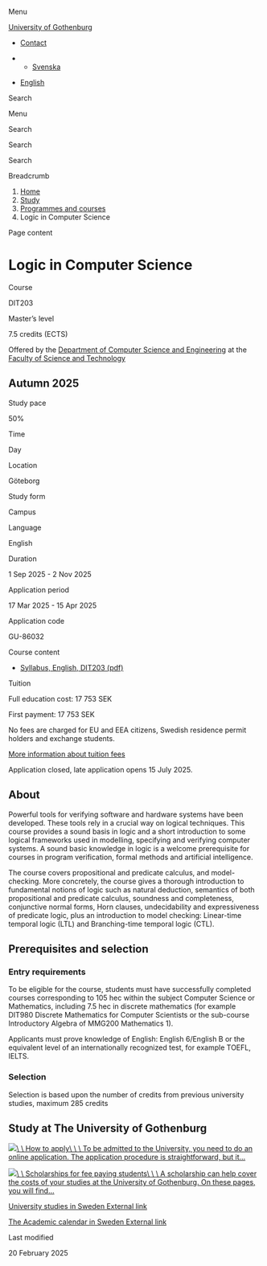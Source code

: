 Menu

[University of Gothenburg](https://www.gu.se/en)

- [Contact](https://www.gu.se/en/contact)

- - [Svenska](https://www.gu.se/studera/hitta-utbildning/matematisk-logik-for-datavetenskap-dit203)
- [English](https://www.gu.se/en/study-gothenburg/logic-in-computer-science-dit203)

Search


Menu


Search


Search

Search

Breadcrumb

1. [Home](https://www.gu.se/en)
2. [Study](https://www.gu.se/en/study-in-gothenburg)
3. [Programmes and courses](https://www.gu.se/en/study-in-gothenburg/study-options)
4. Logic in Computer Science


Page content

# Logic in Computer Science

Course


DIT203


Master’s level



7.5 credits (ECTS)




Offered by the
[Department of Computer Science and Engineering](https://www.gu.se/en/computer-science-engineering)
at the
[Faculty of Science and Technology](https://www.gu.se/en/science-and-technology)

## Autumn 2025

Study pace


50%

Time


Day

Location


Göteborg

Study form


Campus

Language


English

Duration


1 Sep 2025
\- 2 Nov 2025

Application period


17 Mar 2025
\- 15 Apr 2025

Application code


GU-86032

Course content


- [Syllabus, English, DIT203 (pdf)](https://kursplaner.gu.se/pdf/kurs/en/DIT203)


Tuition


Full education cost: 17 753 SEK

First payment: 17 753 SEK

No fees are charged for EU and EEA citizens, Swedish residence permit holders and exchange students.

[More information about tuition fees](https://www.gu.se/en/study-in-gothenburg/apply/tuition-fees)

Application closed, late application opens 15 July 2025.


## About

Powerful tools for verifying software and hardware systems have been developed. These tools rely in a crucial way on logical techniques. This course provides a sound basis in logic and a short introduction to some logical frameworks used in modelling, specifying and verifying computer systems. A sound basic knowledge in logic is a welcome prerequisite for courses in program verification, formal methods and artificial intelligence.

The course covers propositional and predicate calculus, and model-checking. More concretely, the course gives a thorough introduction to fundamental notions of logic such as natural deduction, semantics of both propositional and predicate calculus, soundness and completeness, conjunctive normal forms, Horn clauses, undecidability and expressiveness of predicate logic, plus an introduction to model checking: Linear-time temporal logic (LTL) and Branching-time temporal logic (CTL).

## Prerequisites and selection

### Entry requirements

To be eligible for the course, students must have successfully completed courses corresponding to 105 hec within the subject Computer Science or Mathematics, including 7.5 hec in discrete mathematics (for example DIT980 Discrete Mathematics for Computer Scientists or the sub-course Introductory Algebra of MMG200 Mathematics 1).

Applicants must prove knowledge of English: English 6/English B or the equivalent level of an internationally recognized test, for example TOEFL, IELTS.

### Selection

Selection is based upon the number of credits from previous university studies, maximum 285 credits

## Study at The University of Gothenburg

[![](https://www.gu.se/sites/default/files/dynamic-image/dynamic_image_2188_218/public/2020-03/cytonn-photography-ZJEKICY5EXY-unsplash.jpg?media_id=2553&width=1904&height=208)\\
\\
How to apply\\
\\
\\
To be admitted to the University, you need to do an online application. The application procedure is straightforward, but it…](https://www.gu.se/en/study-in-gothenburg/apply)

[![](https://www.gu.se/sites/default/files/dynamic-image/dynamic_image_2188_218/public/2024-01/GU-7.jpg?media_id=95188&width=1904&height=208)\\
\\
Scholarships for fee paying students\\
\\
\\
A scholarship can help cover the costs of your studies at the University of Gothenburg. On these pages, you will find…](https://www.gu.se/en/study-in-gothenburg/apply/scholarships-for-fee-paying-students)

[University studies in Sweden External link](https://www.gu.se/en/study-in-gothenburg/before-you-arrive/university-studies-in-sweden "External link")

[The Academic calendar in Sweden External link](https://www.gu.se/en/study-in-gothenburg/when-you-are-here/academic-calendar "External link")

Last modified


20 February 2025